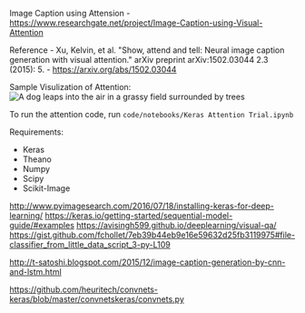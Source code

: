Image Caption using Attension - https://www.researchgate.net/project/Image-Caption-using-Visual-Attention

Reference - Xu, Kelvin, et al. "Show, attend and tell: Neural image caption generation with visual attention." arXiv preprint arXiv:1502.03044 2.3 (2015): 5. - https://arxiv.org/abs/1502.03044
 
Sample Visulization of Attention: 
![A dog leaps into the air in a grassy field surrounded by trees][logo]

[logo]: https://github.com/pankajb64/image_caption_using_attention/blob/master/results/dog_viz_c.png "A dog leaps into the air in a grassy field surrounded by trees" 
 
To run the attention code, run `code/notebooks/Keras Attention Trial.ipynb`

Requirements:
* Keras
* Theano
* Numpy
* Scipy
* Scikit-Image

http://www.pyimagesearch.com/2016/07/18/installing-keras-for-deep-learning/
https://keras.io/getting-started/sequential-model-guide/#examples
https://avisingh599.github.io/deeplearning/visual-qa/
https://gist.github.com/fchollet/7eb39b44eb9e16e59632d25fb3119975#file-classifier_from_little_data_script_3-py-L109

http://t-satoshi.blogspot.com/2015/12/image-caption-generation-by-cnn-and-lstm.html

https://github.com/heuritech/convnets-keras/blob/master/convnetskeras/convnets.py
